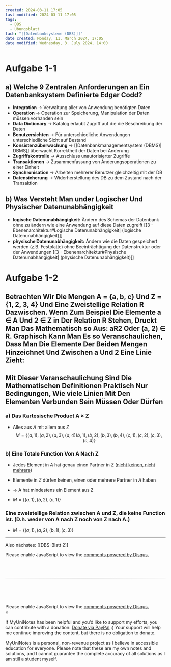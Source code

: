 ```yaml
---
created: 2024-03-11 17:05
last modified: 2024-03-11 17:05
tags:
  - DBS
  - Übungsblatt
fach: "[[Datenbanksysteme (DBS)]]"
date created: Monday, 11. March 2024, 17:05
date modified: Wednesday, 3. July 2024, 14:00
---
```


# Aufgabe 1-1

## a) Welche 9 Zentralen Anforderungen an Ein Datenbanksystem Definierte Edgar Codd?

- **Integration** → Verwaltung aller von Anwendung benötigten Daten
- **Operation** → Operation zur Speicherung, Manipulation der Daten müssen vorhanden sein
- **Data Dictionary** → Katalog erlaubt Zugriff auf die die Beschreibung der Daten
- **Benutzersichten** → Für unterschiedliche Anwendungen unterschiedliche Sicht auf Bestand
- **Konsistenzüberwachung** → [[Datenbankmanagementsystem (DBMS)| DBMS]] überwacht Korrektheit der Daten bei Änderung
- **Zugriffskontrolle** → Ausschluss unautorisierter Zugriffe
- **Transaktionen** → Zusammenfassung von Änderungsoperationen zu einer Einheit
- **Synchronisation** → Arbeiten mehrerer Benutzer gleichzeitig mit der DB
- **Datensicherung** → Widerherstellung des DB zu dem Zustand nach der Transaktion

## b) Was Versteht Man under Logischer Und Physischer Datenunabhängigkeit

- **logische Datenunabhängigkeit:** Ändern des Schemas der Datenbank ohne zu ändern wie eine Anwendung auf diese Daten zugreift [[3 - Ebenenarchitektur#Logische Datenunabhängigkeit| (logische Datenunabhängigkeit)]]
- **physische Datenunabhängigkeit:** Ändern wie die Daten gespeichert werden (z.B. Festplatte) ohne Beeinträchtigung der Datenstruktur oder der Anwendungen [[3 - Ebenenarchitektur#Physische Datenunabhängigkeit| (physische Datenunabhängigkeit)]]

# Aufgabe 1-2

## Betrachten Wir Die Mengen A = {a, b, c} Und Z = {1, 2, 3, 4} Und Eine Zweistellige Relation R Dazwischen. Wenn Zum Beispiel Die Elemente a ∈ A Und 2 ∈ Z in Der Relation R Stehen, Druckt Man Das Mathematisch so Aus: aR2 Oder (a, 2) ∈ R. Graphisch Kann Man Es so Veranschaulichen, Dass Man Die Elemente Der Beiden Mengen Hinzeichnet Und Zwischen a Und 2 Eine Linie Zieht:

## Mit Dieser Veranschaulichung Sind Die Mathematischen Definitionen Praktisch Nur Bedingungen, Wie viele Linien Mit Den Elementen Verbunden Sein Müssen Oder Dürfen

### a) Das Kartesische Product A × Z

- Alles aus _A_ mit allem aus _Z_
  $$
  M = \{(a,1),(a,2),(a,3),(a,4)(b,1),(b,2),(b,3),(b,4),(c,1),(c,2),(c,3),(c,4)\}
  $$

### b) Eine Totale Function Von A Nach Z

- Jedes Element in _A_ hat genau einen Partner in Z (<u>nicht keinen, nicht mehrere</u>)
- Elemente in _Z_ dürfen keinen, einen oder mehrere Partner in _A_ haben
- → A hat mindestens ein Element aus Z

- $M = \{(a,1),(b,2),(c,1) \}$

### Eine zweistellige Relation zwischen A und Z, die keine Function ist. (D.h. weder von A nach Z noch von Z nach A.)

- $M = \{(a,1),(a,2),(b,1),(c,3) \}$

---

Also nächstes: [[DBS-Blatt 2]]

<!-- DISQUS SCRIPT COMMENT START -->

<!-- DISQUS RECOMMENDATION START -->

<div id="disqus_recommendations"></div>

<script> 
(function() { // REQUIRED CONFIGURATION VARIABLE: EDIT THE SHORTNAME BELOW
var d = document, s = d.createElement('script'); // IMPORTANT: Replace EXAMPLE with your forum shortname!
s.src = 'https://myuninotes.disqus.com/recommendations.js'; s.setAttribute('data-timestamp', +new Date());
(d.head || d.body).appendChild(s);
})();
</script>
<noscript>
Please enable JavaScript to view the 
<a href="https://disqus.com/?ref_noscript" rel="nofollow">
comments powered by Disqus.
</a>
</noscript>

<!-- DISQUS RECOMMENDATION END -->

<hr style="border: none; height: 2px; background: linear-gradient(to right, #f0f0f0, #ccc, #f0f0f0); margin-top: 4rem; margin-bottom: 5rem;">
<div id="disqus_thread"></div>
<script>
    /**
    *  RECOMMENDED CONFIGURATION VARIABLES: EDIT AND UNCOMMENT THE SECTION BELOW TO INSERT DYNAMIC VALUES FROM YOUR PLATFORM OR CMS.
    *  LEARN WHY DEFINING THESE VARIABLES IS IMPORTANT: https://disqus.com/admin/universalcode/#configuration-variables    */
    /*
    var disqus_config = function () {
    this.page.url = PAGE_URL;  // Replace PAGE_URL with your page's canonical URL variable
    this.page.identifier = PAGE_IDENTIFIER; // Replace PAGE_IDENTIFIER with your page's unique identifier variable
    };
    */
    (function() { // DON'T EDIT BELOW THIS LINE
    var d = document, s = d.createElement('script');
    s.src = 'https://myuninotes.disqus.com/embed.js';
    s.setAttribute('data-timestamp', +new Date());
    (d.head || d.body).appendChild(s);
    })();
</script>
<noscript>Please enable JavaScript to view the <a href="https://disqus.com/?ref_noscript">comments powered by Disqus.</a></noscript>

<!-- DISQUS SCRIPT COMMENT END -->

<!-- Modal START -->
<div id="myModal" class="modal">
  <div class="modal-content">
    <span id="closeModal" class="close">&times;</span>
    <p class="modal-text">
      If MyUniNotes has been helpful and you’d like to support my efforts, <span class="modal-highlight"> you can contribute with a donation: <a class="modal-dono-link" href="https://paypal.me/myuninotes4u">Donate via PayPal</a> :) </span> Your support will help me continue improving the content, but there is no obligation to donate.
    </p>
    <p class="modal-text">
      <span class="modal-highlight">MyUniNotes is a personal, non-revenue project as I believe in accessible education for everyone.</span> Please note that these are my own notes and solutions, and I cannot guarantee the complete accuracy of all solutions as I am still a student myself.
  </div>
</div>

<script>
  // JavaScript to display the modal on page load
  document.addEventListener('DOMContentLoaded', function() {
    // Generate a random number between 1 and 1
    // Wanted it to load with a adjustable probability for every page load but did not work, as DOM is loaded only once. Therefore now loading it every time website is visited and DOM is loaded.
    const randomNumber = Math.floor(Math.random() * 1) + 1; 
    // console.log(randomNumber)
    if (randomNumber === 1) {
      setTimeout(function() {
        const modal = document.getElementById('myModal');
        if (modal) {
          modal.classList.add('show');
        }
      }, 1000); // Adjust the delay as needed

      const closeModal = document.getElementById('closeModal');
      if (closeModal) {
        closeModal.addEventListener('click', function() {
          const modal = document.getElementById('myModal');
          if (modal) {
            modal.classList.remove('show');
          }
        });
      }
    } else {
      // Ensure the modal is hidden if the random number is not 1
      const modal = document.getElementById('myModal');
      if (modal) {
        modal.style.display = 'none';
      }
    }
  });
</script>
<!-- Modal END -->
